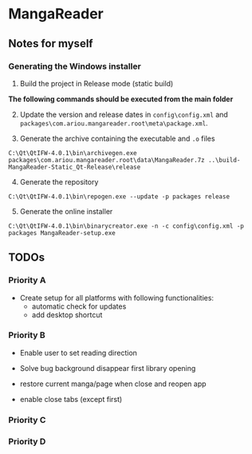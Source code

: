 # MangaReader

## Notes for myself

### Generating the Windows installer

1. Build the project in Release mode (static build)

**The following commands should be executed from the main folder**

2. Update the version and release dates in `config\config.xml` and `packages\com.ariou.mangareader.root\meta\package.xml`.

3. Generate the archive containing the executable and `.o` files
  ```
  C:\Qt\QtIFW-4.0.1\bin\archivegen.exe packages\com.ariou.mangareader.root\data\MangaReader.7z ..\build-MangaReader-Static_Qt-Release\release
  ```

4. Generate the repository
  ```
  C:\Qt\QtIFW-4.0.1\bin\repogen.exe --update -p packages release
  ```

5. Generate the online installer
  ```
  C:\Qt\QtIFW-4.0.1\bin\binarycreator.exe -n -c config\config.xml -p packages MangaReader-setup.exe
  ```

## TODOs

### Priority A

- Create setup for all platforms with following functionalities:
  - automatic check for updates
  - add desktop shortcut

### Priority B

- Enable user to set reading direction

- Solve bug background disappear first library opening

- restore current manga/page when close and reopen app

- enable close tabs (except first)


### Priority C



### Priority D

